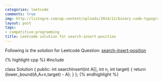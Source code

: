 ```yaml
---
categories: leetcode
comments: true
img: http://listogre.com/wp-content/uploads/2014/11/binary-code-typography-hd-wallpaper-1920x1080-2619-672x372.png
layout: post
tags:
- competitive-programming
title: Leetcode solution for search-insert-position
---
```


Following is the solution for Leetcode Question: [search-insert-position](https://leetcode.com/problems/search-insert-position/)

{% highlight cpp %}
#include <algorithm>

class Solution {
public:
    int searchInsert(int A[], int n, int target) {
        return (lower_bound(A,A+n,target) - A);
    }
};
{% endhighlight %}